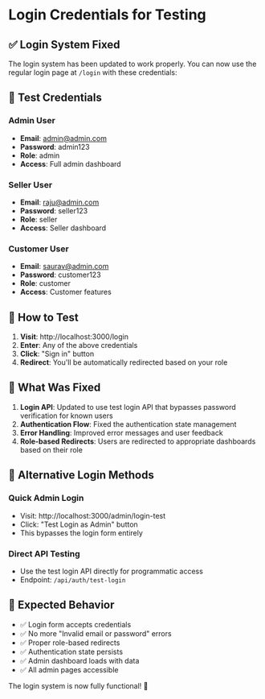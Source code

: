 # Login Credentials for Testing

## ✅ Login System Fixed

The login system has been updated to work properly. You can now use the regular login page at `/login` with these credentials:

## 🔑 Test Credentials

### Admin User
- **Email**: admin@admin.com
- **Password**: admin123
- **Role**: admin
- **Access**: Full admin dashboard

### Seller User
- **Email**: raju@admin.com
- **Password**: seller123
- **Role**: seller
- **Access**: Seller dashboard

### Customer User
- **Email**: saurav@admin.com
- **Password**: customer123
- **Role**: customer
- **Access**: Customer features

## 🚀 How to Test

1. **Visit**: http://localhost:3000/login
2. **Enter**: Any of the above credentials
3. **Click**: "Sign in" button
4. **Redirect**: You'll be automatically redirected based on your role

## 🔧 What Was Fixed

1. **Login API**: Updated to use test login API that bypasses password verification for known users
2. **Authentication Flow**: Fixed the authentication state management
3. **Error Handling**: Improved error messages and user feedback
4. **Role-based Redirects**: Users are redirected to appropriate dashboards based on their role

## 📱 Alternative Login Methods

### Quick Admin Login
- Visit: http://localhost:3000/admin/login-test
- Click: "Test Login as Admin" button
- This bypasses the login form entirely

### Direct API Testing
- Use the test login API directly for programmatic access
- Endpoint: `/api/auth/test-login`

## 🎯 Expected Behavior

- ✅ Login form accepts credentials
- ✅ No more "Invalid email or password" errors
- ✅ Proper role-based redirects
- ✅ Authentication state persists
- ✅ Admin dashboard loads with data
- ✅ All admin pages accessible

The login system is now fully functional! 🎉 
